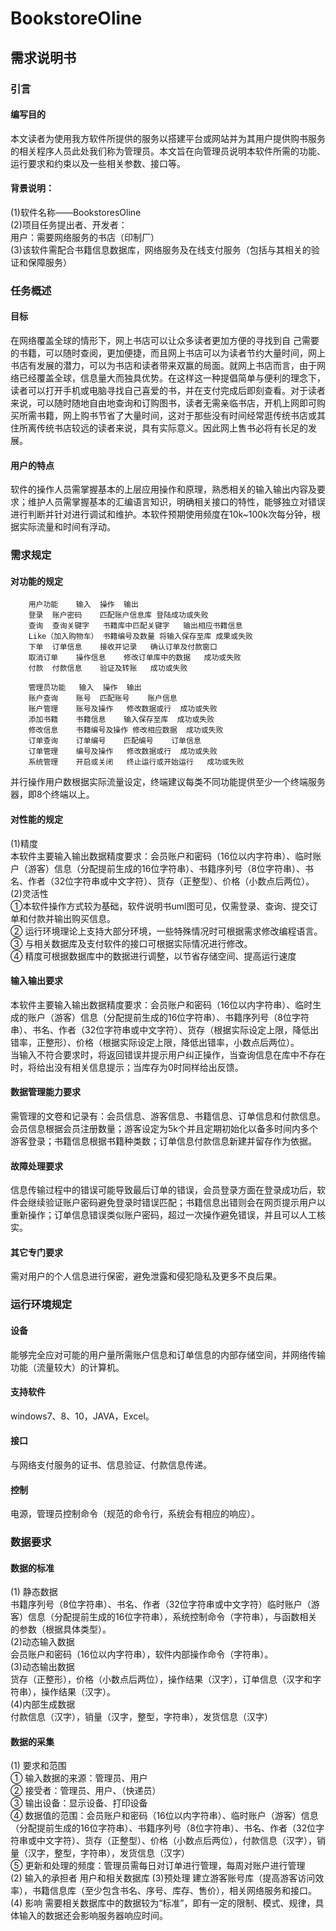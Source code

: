 # BookstoreOline
## 需求说明书

###  引言
#### 编写目的
  本文读者为使用我方软件所提供的服务以搭建平台或网站并为其用户提供购书服务的相关程序人员此处我们称为管理员。本文旨在向管理员说明本软件所需的功能、运行要求和约束以及一些相关参数、接口等。
#### 背景说明：
  (1)软件名称——BookstoresOline<br>
  (2)项目任务提出者、开发者：<br>
     用户：需要网络服务的书店（印制厂）<br>
  (3)该软件需配合书籍信息数据库，网络服务及在线支付服务（包括与其相关的验证和保障服务）<br>
### 任务概述
#### 目标
  在网络覆盖全球的情形下，网上书店可以让众多读者更加方便的寻找到自 己需要的书籍，可以随时查阅，更加便捷，而且网上书店可以为读者节约大量时间，网上书店有发展的潜力，可以为书店和读者带来双赢的局面。就网上书店而言，由于网络已经覆盖全球，信息量大而独具优势。在这样这一种提倡简单与便利的理念下，读者可以打开手机或电脑寻找自己喜爱的书，并在支付完成后即刻查看。对于读者来说，可以随时随地自由地查询和订购图书，读者无需亲临书店，开机上网即可购买所需书籍，网上购书节省了大量时间，这对于那些没有时间经常逛传统书店或其住所离传统书店较远的读者来说，具有实际意义。因此网上售书必将有长足的发展。
#### 用户的特点
软件的操作人员需掌握基本的上层应用操作和原理，熟悉相关的输入输出内容及要求；维护人员需掌握基本的汇编语言知识，明确相关接口的特性，能够独立对错误进行判断并针对进行调试和维护。本软件预期使用频度在10k~100k次每分钟，根据实际流量和时间有浮动。
### 需求规定
#### 对功能的规定
		用户功能	输入	操作	输出
		登录	账户密码	匹配账户信息库	登陆成功或失败
		查询	查询关键字	书籍库中匹配关键字	输出相应书籍信息
		Like（加入购物车）	书籍编号及数量	将输入保存至库	成果或失败
		下单	订单信息	接收并记录	确认订单及付款窗口
		取消订单	操作信息	修改订单库中的数据	成功或失败
		付款	付款信息	验证及转账	成功或失败

		管理员功能	输入	操作	输出  
		账户查询	账号	匹配账号	账户信息  
		账户管理	账号及操作	修改数据或行	成功或失败  
		添加书籍	书籍信息	输入保存至库	成功或失败  
		修改信息	书籍编号及操作	修改相应数据	成功或失败  
		订单查询	订单编号	匹配编号	订单信息  
		订单管理	编号及操作	修改数据或行	成功或失败  
		系统管理	开启或关闭	终止运行或开始运行	成功或失败  
  并行操作用户数根据实际流量设定，终端建议每类不同功能提供至少一个终端服务器，即8个终端以上。
#### 对性能的规定
(1)精度<br>
  本软件主要输入输出数据精度要求：会员账户和密码（16位以内字符串）、临时账户（游客）信息（分配提前生成的16位字符串）、书籍序列号（8位字符串）、书名、作者（32位字符串或中文字符）、货存（正整型）、价格（小数点后两位）。
(2)灵活性<br>
  ①本软件操作方式较为基础，软件说明书uml图可见，仅需登录、查询、提交订单和付款并输出购买信息。<br>
  ② 运行环境理论上支持大部分环境，一些特殊情况时可根据需求修改编程语言。<br>
  ③ 与相关数据库及支付软件的接口可根据实际情况进行修改。<br>
  ④ 精度可根据数据库中的数据进行调整，以节省存储空间、提高运行速度<br>
#### 输入输出要求
  本软件主要输入输出数据精度要求：会员账户和密码（16位以内字符串）、临时生成的账户（游客）信息（分配提前生成的16位字符串）、书籍序列号（8位字符串）、书名、作者（32位字符串或中文字符）、货存（根据实际设定上限，降低出错率，正整形）、价格（根据实际设定上限，降低出错率，小数点后两位）。<br>
当输入不符合要求时，将返回错误并提示用户纠正操作，当查询信息在库中不存在时，将给出没有相关信息提示；当库存为0时同样给出反馈。
#### 数据管理能力要求
需管理的文卷和记录有：会员信息、游客信息、书籍信息、订单信息和付款信息。会员信息根据会员注册数量；游客设定为5k个并且定期初始化以备多时间内多个游客登录；书籍信息根据书籍种类数；订单信息付款信息新建并留存作为依据。
#### 故障处理要求
信息传输过程中的错误可能导致最后订单的错误，会员登录方面在登录成功后，软件会继续验证账户密码避免登录时错误匹配；书籍信息出错则会在网页提示用户以重新操作；订单信息错误类似账户密码，超过一次操作避免错误，并且可以人工核实。
#### 其它专门要求
需对用户的个人信息进行保密，避免泄露和侵犯隐私及更多不良后果。
### 运行环境规定
#### 设备
能够完全应对可能的用户量所需账户信息和订单信息的内部存储空间，并网络传输功能（流量较大）的计算机。
#### 支持软件
  windows7、8、10，JAVA，Excel。
#### 接口
与网络支付服务的证书、信息验证、付款信息传递。
#### 控制
电源，管理员控制命令（规范的命令行，系统会有相应的响应）。
### 数据要求
#### 数据的标准
(1) 静态数据<br>
书籍序列号（8位字符串）、书名、作者（32位字符串或中文字符）临时账户（游客）信息（分配提前生成的16位字符串），系统控制命令（字符串），与函数相关的参数（根据具体类型）。<br>
(2)动态输入数据<br>
会员账户和密码（16位以内字符串），软件内部操作命令（字符串）。<br>
(3)动态输出数据<br>
货存（正整形），价格（小数点后两位），操作结果（汉字），订单信息（汉字和字符串），操作结果（汉字）。<br>
(4)内部生成数据<br>
付款信息（汉字），销量（汉字，整型，字符串），发货信息（汉字）<br>
#### 数据的采集
(1) 要求和范围<br>
① 输入数据的来源：管理员、用户<br>
② 接受者：管理员、用户、（快递员）<br>
③ 输出设备：显示设备、打印设备<br>
④  数据值的范围：会员账户和密码（16位以内字符串）、临时账户（游客）信息（分配提前生成的16位字符串）、书籍序列号（8位字符串）、书名、作者（32位字符串或中文字符）、货存（正整型）、价格（小数点后两位），付款信息（汉字），销量（汉字，整型，字符串），发货信息（汉字）<br>
⑤ 更新和处理的频度：管理员需每日对订单进行管理，每周对账户进行管理<br>
(2) 输入的承担者
用户和相关数据库
(3)预处理
建立游客账号库（提高游客访问效率），书籍信息库（至少包含书名、序号、库存、售价），相关网络服务和接口。
(4) 影响
需要相关数据库中的数据较为“标准”，即有一定的限制、模式、规律，具体输入的数据还会影响服务器响应时间。
